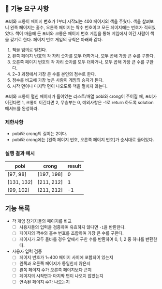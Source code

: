 ## 🚀 기능 요구 사항

포비와 크롱이 페이지 번호가 1부터 시작되는 400 페이지의 책을 주웠다. 책을 살펴보니 왼쪽 페이지는 홀수, 오른쪽 페이지는 짝수 번호이고 모든 페이지에는 번호가 적혀있었다. 책이 마음에 든 포비와 크롱은 페이지 번호 게임을 통해 게임에서 이긴 사람이 책을 갖기로 한다. 페이지 번호 게임의 규칙은 아래와 같다.

1. 책을 임의로 펼친다.
2. 왼쪽 페이지 번호의 각 자리 숫자를 모두 더하거나, 모두 곱해 가장 큰 수를 구한다.
3. 오른쪽 페이지 번호의 각 자리 숫자를 모두 더하거나, 모두 곱해 가장 큰 수를 구한다.
4. 2~3 과정에서 가장 큰 수를 본인의 점수로 한다.
5. 점수를 비교해 가장 높은 사람이 게임의 승자가 된다.
6. 시작 면이나 마지막 면이 나오도록 책을 펼치지 않는다.

포비와 크롱이 펼친 페이지가 들어있는 리스트/배열 pobi와 crong이 주어질 때, 포비가 이긴다면 1, 크롱이 이긴다면 2, 무승부는 0, 예외사항은 -1로 return 하도록 solution 메서드를 완성하라.

### 제한사항

- pobi와 crong의 길이는 2이다.
- pobi와 crong에는 [왼쪽 페이지 번호, 오른쪽 페이지 번호]가 순서대로 들어있다.

### 실행 결과 예시

| pobi | crong | result |
| --- | --- | --- |
| [97, 98] | [197, 198] | 0 |
| [131, 132] | [211, 212] | 1 |
| [99, 102] | [211, 212] | -1 |

## 기능 목록

- 각 게임 참가자들의 페이지를 비교
  -[ ] 사용자들의 입력을 검증하여 유효하지 않다면 `-1`을 반환한다.
  -[ ] 페이지의 짝수와 홀수 번호를 조합하여 가장 큰 수를 구한다.
  -[ ] 페이지가 모두 올바를 경우 앞에서 구한 수를 반환하여 0, 1, 2 중 하나를 반환한다.
- 사용자 입력 검증
  -[ ] 페이지 번호가 1~400 페이지 사이에 포함되어 있는지
  -[ ] 왼쪽과 오른쪽 페이지가 동일한지 않은지
  -[ ] 왼쪽 페이지 수가 오른쪽 페이지보다 큰지
  -[ ] 페이지의 시작면과 마지막 면이 나오지 않았는지
  -[ ] 연속된 페이지 수가 나오는지